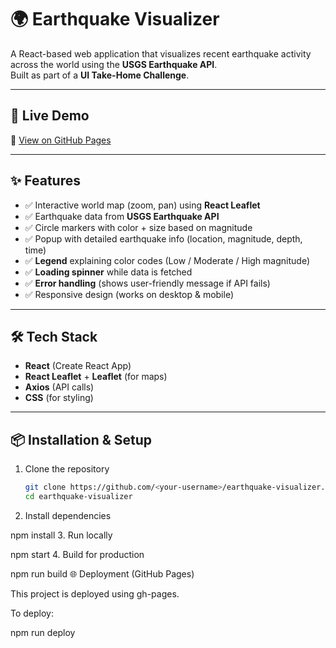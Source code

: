 # 🌍 Earthquake Visualizer

A React-based web application that visualizes recent earthquake activity across the world using the **USGS Earthquake API**.  
Built as part of a **UI Take-Home Challenge**.

---

## 🚀 Live Demo  
🔗 [View on GitHub Pages](http://localhost:3001/earthquake-visualizer)

---

## ✨ Features
- ✅ Interactive world map (zoom, pan) using **React Leaflet**  
- ✅ Earthquake data from **USGS Earthquake API**  
- ✅ Circle markers with color + size based on magnitude  
- ✅ Popup with detailed earthquake info (location, magnitude, depth, time)  
- ✅ **Legend** explaining color codes (Low / Moderate / High magnitude)  
- ✅ **Loading spinner** while data is fetched  
- ✅ **Error handling** (shows user-friendly message if API fails)  
- ✅ Responsive design (works on desktop & mobile)  

---

## 🛠️ Tech Stack
- **React** (Create React App)  
- **React Leaflet** + **Leaflet** (for maps)  
- **Axios** (API calls)  
- **CSS** (for styling)  

---

## 📦 Installation & Setup
1. Clone the repository  
   ```bash
   git clone https://github.com/<your-username>/earthquake-visualizer.git
   cd earthquake-visualizer
2. Install dependencies

npm install
3. Run locally

npm start
4. Build for production

npm run build
🌐 Deployment (GitHub Pages)

This project is deployed using gh-pages.

To deploy:

npm run deploy
